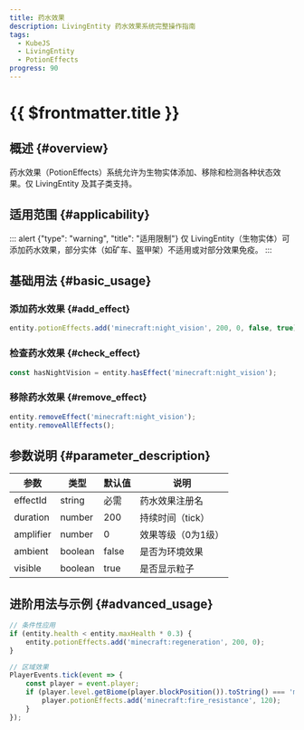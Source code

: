 ```yaml
---
title: 药水效果
description: LivingEntity 药水效果系统完整操作指南
tags:
  - KubeJS
  - LivingEntity
  - PotionEffects
progress: 90
---
```


# {{ $frontmatter.title }}

## 概述 {#overview}

药水效果（PotionEffects）系统允许为生物实体添加、移除和检测各种状态效果。仅 LivingEntity 及其子类支持。

## 适用范围 {#applicability}

::: alert {"type": "warning", "title": "适用限制"}
仅 LivingEntity（生物实体）可添加药水效果，部分实体（如矿车、盔甲架）不适用或对部分效果免疫。
:::

## 基础用法 {#basic_usage}

### 添加药水效果 {#add_effect}

```js
entity.potionEffects.add('minecraft:night_vision', 200, 0, false, true);
```

### 检查药水效果 {#check_effect}

```js
const hasNightVision = entity.hasEffect('minecraft:night_vision');
```

### 移除药水效果 {#remove_effect}

```js
entity.removeEffect('minecraft:night_vision');
entity.removeAllEffects();
```

## 参数说明 {#parameter_description}

| 参数         | 类型      | 默认值 | 说明                 |
|--------------|-----------|--------|----------------------|
| effectId     | string    | 必需   | 药水效果注册名       |
| duration     | number    | 200    | 持续时间（tick）     |
| amplifier    | number    | 0      | 效果等级（0为1级）   |
| ambient      | boolean   | false  | 是否为环境效果       |
| visible      | boolean   | true   | 是否显示粒子         |

## 进阶用法与示例 {#advanced_usage}

```js
// 条件性应用
if (entity.health < entity.maxHealth * 0.3) {
    entity.potionEffects.add('minecraft:regeneration', 200, 0);
}

// 区域效果
PlayerEvents.tick(event => {
    const player = event.player;
    if (player.level.getBiome(player.blockPosition()).toString() === 'minecraft:desert') {
        player.potionEffects.add('minecraft:fire_resistance', 120);
    }
});
```